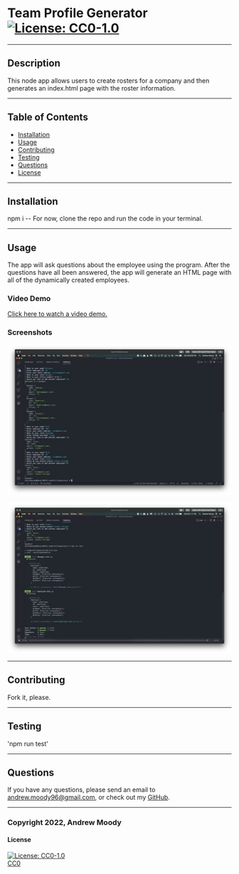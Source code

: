 # Team Profile Generator <br> [![License: CC0-1.0](https://img.shields.io/badge/License-CC0_1.0-lightgrey.svg)](http://creativecommons.org/publicdomain/zero/1.0/)
---

## Description

This node app allows users to create rosters for a company and then generates an index.html page with the roster information. 

---
## Table of Contents

- [Installation](#installation)
- [Usage](#usage)
- [Contributing](#contributing)
- [Testing](#testing)
- [Questions](#questions)
- [License](#license)

---
## Installation

npm i -- For now, clone the repo and run the code in your terminal.

---
## Usage

The app will ask questions about the employee using the program. After the questions have all been answered, the app will generate an HTML page with all of the dynamically created employees.

### Video Demo

[Click here to watch a video demo.](https://drive.google.com/file/d/1VdDTw9Wk1g5uZe6A4YYP0oHfLg4o6pSs/view?usp=sharing)

### Screenshots
![Code in the terminal showing successful object creation.](./assets/images/teamGenTerminal.png)

![All of the tests are passing.](./assets/images/teamGenTests.png)
<br>


---
## Contributing

Fork it, please.

---
## Testing

'npm run test'

---
## Questions

If you have any questions, please send an email to <andrew.moody96@gmail.com>, or check out my [GitHub](https://github.com/andrewmoody96).

---
### Copyright 2022, Andrew Moody<br>
  #### License
  [![License: CC0-1.0](https://img.shields.io/badge/License-CC0_1.0-lightgrey.svg)](http://creativecommons.org/publicdomain/zero/1.0/)
  <br>
  [CC0](https://creativecommons.org/publicdomain/zero/1.0/legalcode)
